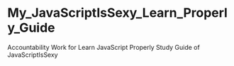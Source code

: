# My_JavaScriptIsSexy_Learn_Properly_Guide
Accountability Work for Learn JavaScript Properly Study Guide of JavaScriptIsSexy
